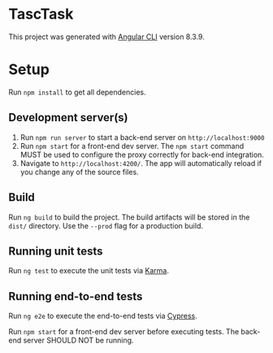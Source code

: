# TascTask

This project was generated with [Angular CLI](https://github.com/angular/angular-cli) version 8.3.9.

# Setup

Run `npm install` to get all dependencies.

## Development server(s)

1. Run `npm run server` to start a back-end server on `http://localhost:9000`
2. Run `npm start` for a front-end dev server. The `npm start` command MUST be used to configure the proxy correctly for back-end integration.
3. Navigate to `http://localhost:4200/`. The app will automatically reload if you change any of the source files.

## Build

Run `ng build` to build the project. The build artifacts will be stored in the `dist/` directory. Use the `--prod` flag for a production build.

## Running unit tests

Run `ng test` to execute the unit tests via [Karma](https://karma-runner.github.io).

## Running end-to-end tests

Run `ng e2e` to execute the end-to-end tests via [Cypress](https://www.cypress.io/).

Run `npm start` for a front-end dev server before executing tests.  The back-end server SHOULD NOT be running.

